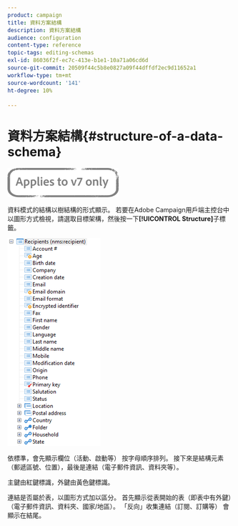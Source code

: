 ```yaml
---
product: campaign
title: 資料方案結構
description: 資料方案結構
audience: configuration
content-type: reference
topic-tags: editing-schemas
exl-id: 86036f2f-ec7c-413e-b1e1-10a71a06cd6d
source-git-commit: 20509f44c5b8e0827a09f44dffdf2ec9d11652a1
workflow-type: tm+mt
source-wordcount: '141'
ht-degree: 10%

---
```


# 資料方案結構{#structure-of-a-data-schema}

![](../../assets/v7-only.svg)

資料模式的結構以樹結構的形式顯示。 若要在Adobe Campaign用戶端主控台中以圖形方式檢視，請選取目標架構，然後按一下&#x200B;**[!UICONTROL Structure]**&#x200B;子標籤。

![](assets/d_ncs_integration_schema_arbo.png)

依標準，會先顯示欄位（活動、啟動等） 按字母順序排列。 接下來是結構元素（郵遞區號、位置），最後是連結（電子郵件資訊、資料夾等）。

主鍵由紅鍵標識，外鍵由黃色鍵標識。

連結是否屬於表，以圖形方式加以區分。 首先顯示從表開始的表（即表中有外鍵）（電子郵件資訊、資料夾、國家/地區）。 「反向」收集連結（訂閱、訂購等） 會顯示在結尾。
